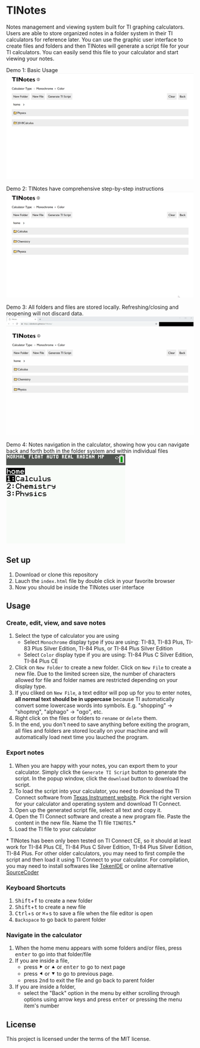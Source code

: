 # TINotes
Notes management and viewing system built for TI graphing calculators. Users are able to store organized notes in a folder system in their TI calculators for reference later. You can use the graphic user interface to create files and folders and then TINotes will generate a script file for your TI calculators. You can easily send this file to your calculator and start viewing your notes. 

Demo 1: Basic Usage 
![Demo 1](https://raw.githubusercontent.com/AlienKevin/TINotes/master/Demos/Demo1.gif)

Demo 2: TINotes have comprehensive step-by-step instructions 
![Demo 2](https://raw.githubusercontent.com/AlienKevin/TINotes/master/Demos/Demo2.gif)

Demo 3: All folders and files are stored locally. Refreshing/closing and reopening will not discard data.
![Demo 3](https://raw.githubusercontent.com/AlienKevin/TINotes/master/Demos/Demo3.gif)

Demo 4: Notes navigation in the calculator, showing how you can navigate back and forth both in the folder system and within individual files<br/>
![Demo 4](https://raw.githubusercontent.com/AlienKevin/TINotes/master/Demos/Demo4.gif)

## Set up
1. Download or clone this repository
2. Lauch the `index.html` file by double click in your favorite browser
3. Now you should be inside the TINotes user interface

## Usage
### Create, edit, view, and save notes
1. Select the type of calculator you are using
      - Select `Monochrome` display type if you are using: TI-83, TI-83 Plus, TI-83 Plus Silver Edition, TI-84 Plus, or TI-84 Plus Silver Edition
      - Select `Color` display type if you are using: TI-84 Plus C Silver Edition, TI-84 Plus CE
2. Click on `New Folder` to create a new folder. Click on `New File` to create a new file. Due to the limited screen size, the number of characters allowed for file and folder names are restricted depending on your display type.
3. If you cliked on `New File`, a text editor will pop up for you to enter notes, **all normal text should be in uppercase** because TI automatically convert some lowercase words into symbols. E.g. "shopping" -> "shopπng", "alphago" -> "αgo", etc.
4. Right click on the files or folders to `rename` or `delete` them.
5. In the end, you don't need to save anything before exiting the program, all files and folders are stored locally on your machine and will automatically load next time you lauched the program.

### Export notes
1. When you are happy with your notes, you can export them to your calculator. Simply click the `Generate TI Script` button to generate the script. In the popup window, click the `download` button to download the script.
2. To load the script into your calculator, you need to download the TI Connect software from [Texas Instrument website](https://education.ti.com/en/software/details/en/CA9C74CAD02440A69FDC7189D7E1B6C2/swticonnectcesoftware#!). Pick the right version for your calculator and operating system and download TI Connect.
3. Open up the generated script file, select all text and copy it.
4. Open the TI Connect software and create a new program file. Paste the content in the new file. Name the TI file `TINOTES`.*
5. Load the TI file to your calculator

\* TINotes has been only been tested on TI Connect CE, so it should at least work for TI-84 Plus CE, TI-84 Plus C Silver Edition, TI-84 Plus Silver Edition, TI-84 Plus. For other older calculators, you may need to first compile the script and then load it using TI Connect to your calculator. For compilation, you may need to install softwares like [TokenIDE](https://www.ticalc.org/archives/files/fileinfo/433/43315.html) or online alternative [SourceCoder](https://www.cemetech.net/sc/)

### Keyboard Shortcuts
1. <kbd>Shift</kbd>+<kbd>f</kbd> to create a new folder
2. <kbd>Shift</kbd>+<kbd>t</kbd> to create a new file
3. <kbd>Ctrl</kbd>+<kbd>s</kbd> or <kbd>⌘</kbd>+<kbd>s</kbd> to save a file when the file editor is open
4. `Backspace` to go back to parent folder

### Navigate in the calculator
1. When the home menu appears with some folders and/or files, press <kbd>enter</kbd> to go into that folder/file
2. If you are inside a file, 
    - press <kbd>&#11208;</kbd> or <kbd>&#11205;</kbd> or <kbd>enter</kbd> to go to next page
    - press <kbd>&#11207;</kbd> or <kbd>&#11206;</kbd> to go to previous page.
    - press <kbd>2nd</kbd> to exit the file and go back to parent folder
3. If you are inside a folder,
    - select the "Back" option in the menu by either scrolling through options using arrow keys and press <kbd>enter</kbd> or pressing the menu item's number

## License
This project is licensed under the terms of the MIT license.